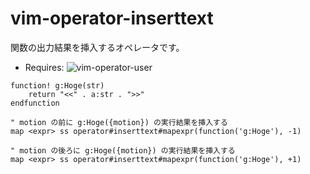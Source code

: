 vim-operator-inserttext
=======================

関数の出力結果を挿入するオペレータです。

- Requires:  ![vim-operator-user](https://github.com/kana/vim-operator-user)


```vim
function! g:Hoge(str)
	return "<<" . a:str . ">>"
endfunction

" motion の前に g:Hoge({motion}) の実行結果を挿入する
map <expr> ss operator#inserttext#mapexpr(function('g:Hoge'), -1)

" motion の後ろに g:Hoge({motion}) の実行結果を挿入する
map <expr> ss operator#inserttext#mapexpr(function('g:Hoge'), +1)
```




